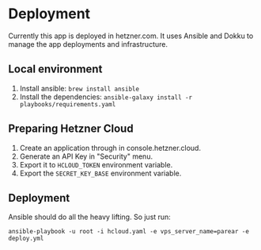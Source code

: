 # Deployment

Currently this app is deployed in hetzner.com. It uses Ansible and Dokku to manage the app deployments and infrastructure.

## Local environment

1. Install ansible: `brew install ansible`
2. Install the dependencies: `ansible-galaxy install -r playbooks/requirements.yaml`

## Preparing Hetzner Cloud

1. Create an application through in console.hetzner.cloud.
2. Generate an API Key in "Security" menu.
3. Export it to `HCLOUD_TOKEN` environment variable.
4. Export the `SECRET_KEY_BASE` environment variable.


## Deployment 
Ansible should do all the heavy lifting. So just run:
```
ansible-playbook -u root -i hcloud.yaml -e vps_server_name=parear -e deploy.yml
```
